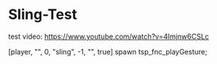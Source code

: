 # Sling-Test

test video: https://www.youtube.com/watch?v=4Imjnw6CSLc

[player, "", 0, "sling", -1, "", true] spawn tsp_fnc_playGesture;
